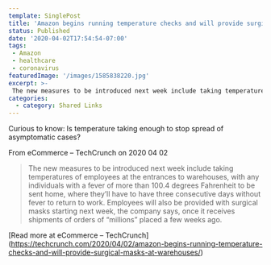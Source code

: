 ```yaml
---
template: SinglePost
title: 'Amazon begins running temperature checks and will provide surgical masks at warehouses'
status: Published
date: '2020-04-02T17:54:54-07:00'
tags:
 - Amazon
 - healthcare
 - coronavirus
featuredImage: '/images/1585838220.jpg'
excerpt: >-
 The new measures to be introduced next week include taking temperatures of employees at the entrances to warehouses, with any individuals with a fever of more than 100.4 degrees Fahrenheit to be sent home, where they’ll have to have three consecutive days without fever to return to work. Employees will also be provided with surgical masks starting next week, the company says, once it receives shipments of orders of “millions” placed a few weeks ago.
categories:
  - category: Shared Links
---
```

Curious to know: Is temperature taking enough to stop spread of asymptomatic cases?

From eCommerce – TechCrunch on 2020 04 02
> The new measures to be introduced next week include taking temperatures of employees at the entrances to warehouses, with any individuals with a fever of more than 100.4 degrees Fahrenheit to be sent home, where they’ll have to have three consecutive days without fever to return to work. Employees will also be provided with surgical masks starting next week, the company says, once it receives shipments of orders of “millions” placed a few weeks ago.

[Read more at eCommerce – TechCrunch] (https://techcrunch.com/2020/04/02/amazon-begins-running-temperature-checks-and-will-provide-surgical-masks-at-warehouses/)
